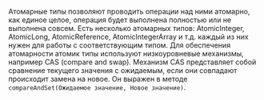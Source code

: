 Атомарные типы позволяют проводить операции над ними атомарно, как единое целое, операция будет выполнена полностью или не выполнена совсем. Есть несколько атомарных типов: AtomicInteger, AtomicLong, AtomicReference, AtomicIntegerArray и т.д. каждый из них нужен для работы с соответствующим типом. 
Для обеспечения атомарности атомик типы используют низкоуровневые механизмы, например CAS (compare and swap).
Механизм CAS представляет собой сравнение текущего значения с ожидаемым, если они совпадают происходит замена на новое. Он выражен в методе `compareAndSet(Ожидаемое значение, Новое значение)`. 